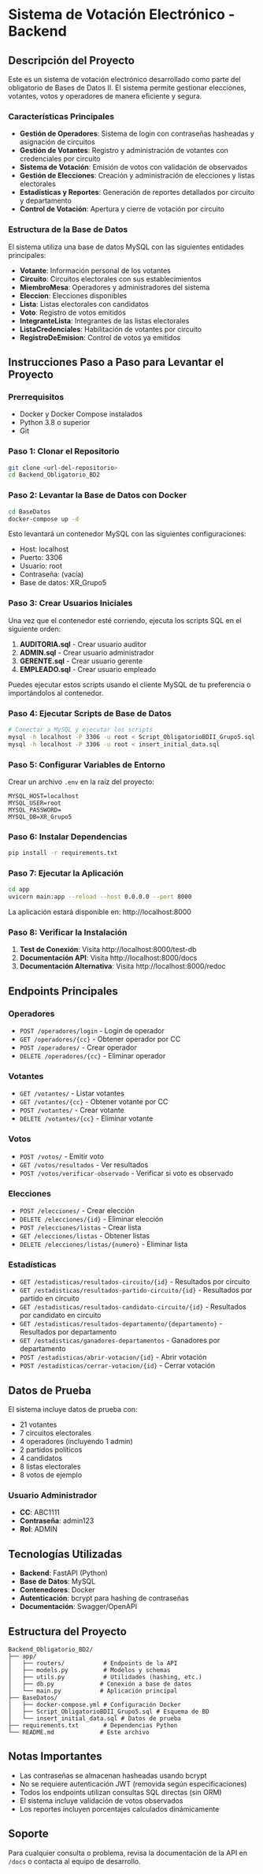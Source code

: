 # Sistema de Votación Electrónico - Backend

## Descripción del Proyecto

Este es un sistema de votación electrónico desarrollado como parte del obligatorio de Bases de Datos II. El sistema permite gestionar elecciones, votantes, votos y operadores de manera eficiente y segura.

### Características Principales

- **Gestión de Operadores**: Sistema de login con contraseñas hasheadas y asignación de circuitos
- **Gestión de Votantes**: Registro y administración de votantes con credenciales por circuito
- **Sistema de Votación**: Emisión de votos con validación de observados
- **Gestión de Elecciones**: Creación y administración de elecciones y listas electorales
- **Estadísticas y Reportes**: Generación de reportes detallados por circuito y departamento
- **Control de Votación**: Apertura y cierre de votación por circuito

### Estructura de la Base de Datos

El sistema utiliza una base de datos MySQL con las siguientes entidades principales:

- **Votante**: Información personal de los votantes
- **Circuito**: Circuitos electorales con sus establecimientos
- **MiembroMesa**: Operadores y administradores del sistema
- **Eleccion**: Elecciones disponibles
- **Lista**: Listas electorales con candidatos
- **Voto**: Registro de votos emitidos
- **IntegranteLista**: Integrantes de las listas electorales
- **ListaCredenciales**: Habilitación de votantes por circuito
- **RegistroDeEmision**: Control de votos ya emitidos

## Instrucciones Paso a Paso para Levantar el Proyecto

### Prerrequisitos

- Docker y Docker Compose instalados
- Python 3.8 o superior
- Git

### Paso 1: Clonar el Repositorio

```bash
git clone <url-del-repositorio>
cd Backend_Obligatorio_BD2
```

### Paso 2: Levantar la Base de Datos con Docker

```bash
cd BaseDatos
docker-compose up -d
```

Esto levantará un contenedor MySQL con las siguientes configuraciones:
- Host: localhost
- Puerto: 3306
- Usuario: root
- Contraseña: (vacía)
- Base de datos: XR_Grupo5

### Paso 3: Crear Usuarios Iniciales

Una vez que el contenedor esté corriendo, ejecuta los scripts SQL en el siguiente orden:

1. **AUDITORIA.sql** - Crear usuario auditor
2. **ADMIN.sql** - Crear usuario administrador
3. **GERENTE.sql** - Crear usuario gerente
4. **EMPLEADO.sql** - Crear usuario empleado

Puedes ejecutar estos scripts usando el cliente MySQL de tu preferencia o importándolos al contenedor.

### Paso 4: Ejecutar Scripts de Base de Datos

```bash
# Conectar a MySQL y ejecutar los scripts
mysql -h localhost -P 3306 -u root < Script_ObligatorioBDII_Grupo5.sql
mysql -h localhost -P 3306 -u root < insert_initial_data.sql
```

### Paso 5: Configurar Variables de Entorno

Crear un archivo `.env` en la raíz del proyecto:

```env
MYSQL_HOST=localhost
MYSQL_USER=root
MYSQL_PASSWORD=
MYSQL_DB=XR_Grupo5
```

### Paso 6: Instalar Dependencias

```bash
pip install -r requirements.txt
```

### Paso 7: Ejecutar la Aplicación

```bash
cd app
uvicorn main:app --reload --host 0.0.0.0 --port 8000
```

La aplicación estará disponible en: http://localhost:8000

### Paso 8: Verificar la Instalación

1. **Test de Conexión**: Visita http://localhost:8000/test-db
2. **Documentación API**: Visita http://localhost:8000/docs
3. **Documentación Alternativa**: Visita http://localhost:8000/redoc

## Endpoints Principales

### Operadores
- `POST /operadores/login` - Login de operador
- `GET /operadores/{cc}` - Obtener operador por CC
- `POST /operadores/` - Crear operador
- `DELETE /operadores/{cc}` - Eliminar operador

### Votantes
- `GET /votantes/` - Listar votantes
- `GET /votantes/{cc}` - Obtener votante por CC
- `POST /votantes/` - Crear votante
- `DELETE /votantes/{cc}` - Eliminar votante

### Votos
- `POST /votos/` - Emitir voto
- `GET /votos/resultados` - Ver resultados
- `POST /votos/verificar-observado` - Verificar si voto es observado

### Elecciones
- `POST /elecciones/` - Crear elección
- `DELETE /elecciones/{id}` - Eliminar elección
- `POST /elecciones/listas` - Crear lista
- `GET /elecciones/listas` - Obtener listas
- `DELETE /elecciones/listas/{numero}` - Eliminar lista

### Estadísticas
- `GET /estadisticas/resultados-circuito/{id}` - Resultados por circuito
- `GET /estadisticas/resultados-partido-circuito/{id}` - Resultados por partido en circuito
- `GET /estadisticas/resultados-candidato-circuito/{id}` - Resultados por candidato en circuito
- `GET /estadisticas/resultados-departamento/{departamento}` - Resultados por departamento
- `GET /estadisticas/ganadores-departamentos` - Ganadores por departamento
- `POST /estadisticas/abrir-votacion/{id}` - Abrir votación
- `POST /estadisticas/cerrar-votacion/{id}` - Cerrar votación

## Datos de Prueba

El sistema incluye datos de prueba con:
- 21 votantes
- 7 circuitos electorales
- 4 operadores (incluyendo 1 admin)
- 2 partidos políticos
- 4 candidatos
- 8 listas electorales
- 8 votos de ejemplo

### Usuario Administrador
- **CC**: ABC1111
- **Contraseña**: admin123
- **Rol**: ADMIN

## Tecnologías Utilizadas

- **Backend**: FastAPI (Python)
- **Base de Datos**: MySQL
- **Contenedores**: Docker
- **Autenticación**: bcrypt para hashing de contraseñas
- **Documentación**: Swagger/OpenAPI

## Estructura del Proyecto

```
Backend_Obligatorio_BD2/
├── app/
│   ├── routers/           # Endpoints de la API
│   ├── models.py          # Modelos y schemas
│   ├── utils.py           # Utilidades (hashing, etc.)
│   ├── db.py             # Conexión a base de datos
│   └── main.py           # Aplicación principal
├── BaseDatos/
│   ├── docker-compose.yml # Configuración Docker
│   ├── Script_ObligatorioBDII_Grupo5.sql # Esquema de BD
│   └── insert_initial_data.sql # Datos de prueba
├── requirements.txt       # Dependencias Python
└── README.md             # Este archivo
```

## Notas Importantes

- Las contraseñas se almacenan hasheadas usando bcrypt
- No se requiere autenticación JWT (removida según especificaciones)
- Todos los endpoints utilizan consultas SQL directas (sin ORM)
- El sistema incluye validación de votos observados
- Los reportes incluyen porcentajes calculados dinámicamente

## Soporte

Para cualquier consulta o problema, revisa la documentación de la API en `/docs` o contacta al equipo de desarrollo.
